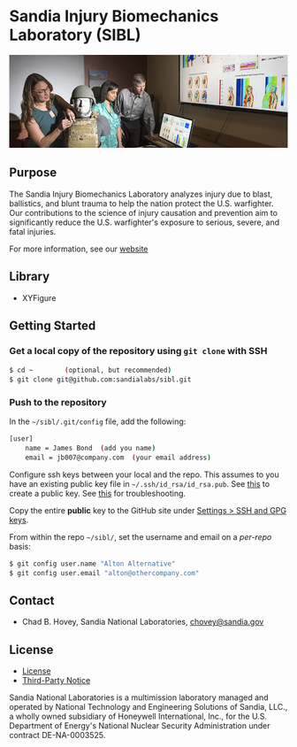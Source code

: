 # Sandia Injury Biomechanics Laboratory (SIBL)

![banner](img/blast_feature_960.jpg)

## Purpose

The Sandia Injury Biomechanics Laboratory analyzes injury due to blast, ballistics, and blunt trauma to help the nation protect the U.S. warfighter. Our contributions to the science of injury causation and prevention aim to significantly reduce the U.S. warfighter's exposure to serious, severe, and fatal injuries.

For more information, see our [website](http://www.sandia.gov/biomechanics/)

## Library

* XYFigure

## Getting Started

### Get a local copy of the repository using `git clone` with SSH

```bash
$ cd ~        (optional, but recommended)
$ git clone git@github.com:sandialabs/sibl.git
```

### Push to the repository

In the `~/sibl/.git/config` file, add the following:

```bash
[user]
    name = James Bond  (add you name)
    email = jb007@company.com  (your email address)
```

Configure ssh keys between your local and the repo.  This assumes to you have an existing public key file in `~/.ssh/id_rsa/id_rsa.pub`.  See [this](https://help.github.com/en/github/authenticating-to-github/connecting-to-github-with-ssh) to create a public key.  See [this](https://help.github.com/en/github/authenticating-to-github) for troubleshooting.

Copy the entire **public** key to the GitHub site under [Settings > SSH and GPG keys](https://github.com/settings/keys).

From within the repo `~/sibl/`, set the username and email on a *per-repo* basis:

```bash
$ git config user.name "Alton Alternative"
$ git config user.email "alton@othercompany.com"
```

## Contact

* Chad B. Hovey, Sandia National Laboratories, chovey@sandia.gov

## License

* [License](LICENSE)
* [Third-Party Notice](NOTICE.md)

Sandia National Laboratories is a multimission laboratory managed and operated by National Technology and Engineering Solutions of Sandia, LLC., a wholly owned subsidiary of Honeywell International, Inc., for the U.S. Department of Energy's National Nuclear Security Administration under contract DE-NA-0003525.